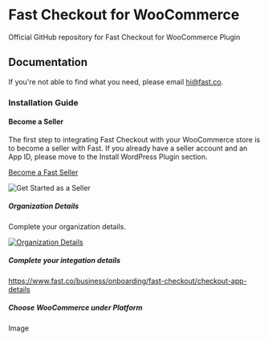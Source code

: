 # Fast Checkout for WooCommerce
Official GitHub repository for Fast Checkout for WooCommerce Plugin

## Documentation
If you're not able to find what you need, please email hi@fast.co. 

### Installation Guide

#### Become a Seller

The first step to integrating Fast Checkout with your WooCommerce store is to become a seller with Fast. If you already have a seller account and an App ID, please move to the Install WordPress Plugin section.

[Become a Fast Seller](https://www.fast.co/business)

![Get Started as a Seller](https://www.dropbox.com/s/wkgzvje5ox4lekb/01-get-started.png?raw=1 "Get Started as a Seller")

##### Organization Details
Complete your organization details.

[![Organization Details](https://www.dropbox.com/s/phaw5ucc91n6lp4/02-org-details.png?raw=1)](https://www.fast.co/business/onboarding/fast-checkout/org-details)

##### Complete your integation details

https://www.fast.co/business/onboarding/fast-checkout/checkout-app-details

##### Choose WooCommerce under Platform
Image